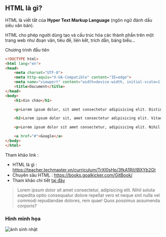 ## HTML là gì?

HTML là viết tắt của **Hyper Text Markup Language** (ngôn ngữ đánh dấu siêu văn bản). 

HTML cho phép người dùng tạo và cấu trúc hóa các thành phần trên một trang web như đoạn văn, tiêu đề, liên kết, trích dẫn, bảng biểu...

Chương trình đầu tiên

```html
<!DOCTYPE html>
<html lang="en">
<head>
    <meta charset="UTF-8">
    <meta http-equiv="X-UA-Compatible" content="IE=edge">
    <meta name="viewport" content="width=device-width, initial-scale=1.0">
    <title>Document</title>
</head>
<body>
    <h1>Xin chào</h1>

    <p>Lorem ipsum dolor, sit amet consectetur adipisicing elit. Distinctio voluptates neque sit qui, hic deleniti porro magni veniam eaque vel fugit enim autem quos velit nihil tempora iste eveniet excepturi!</p>

    <h2>Lorem ipsum dolor sit, amet consectetur adipisicing elit. Vitae quo velit ut tenetur minima ab explicabo culpa unde recusandae. Perspiciatis distinctio molestiae nostrum exercitationem, qui quia corrupti blanditiis. Laboriosam, odit?</h2>

    <p>Lorem ipsum dolor sit amet consectetur, adipisicing elit. Nihil soluta expedita optio consequatur dolore repellat vero et neque sint nulla vel commodi repudiandae dolores, rem quae! Quos possimus assumenda corporis?</p>

    <a href="#">Google</a>
</body>
</html>
```

Tham khảo link :

- HTML là gì : https://teacher.techmaster.vn/curriculum/TrXl0sHp/3fkA1RiI/lBXYb2Gt
- Chuyên sâu HTML : https://books.goalkicker.com/GitBook/
- Tham khảo chi tiết [tại đây](https://books.goalkicker.com/GitBook/)

> Lorem ipsum dolor sit amet consectetur, adipisicing elit. Nihil soluta expedita optio consequatur dolore repellat vero et neque sint nulla vel commodi repudiandae dolores, rem quae! Quos possimus assumenda corporis?

### Hình minh họa

![ảnh sinh nhật](./image_01.jpeg)
